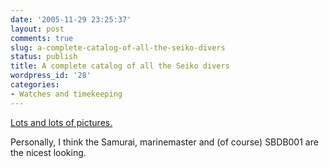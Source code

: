 ```yaml
---
date: '2005-11-29 23:25:37'
layout: post
comments: true
slug: a-complete-catalog-of-all-the-seiko-divers
status: publish
title: A complete catalog of all the Seiko divers
wordpress_id: '28'
categories:
- Watches and timekeeping
---
```



[Lots and lots of pictures.](http://orientalwatchsite.com/forum/viewtopic.php?t=1091)

Personally, I think the Samurai, marinemaster and (of course) SBDB001 are the nicest looking.
